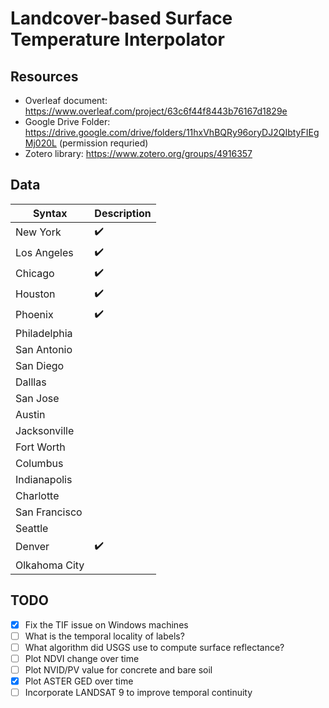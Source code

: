 # Landcover-based Surface Temperature Interpolator

## Resources 
* Overleaf document: https://www.overleaf.com/project/63c6f44f8443b76167d1829e
* Google Drive Folder: https://drive.google.com/drive/folders/11hxVhBQRy96oryDJ2QIbtyFIEgMj020L (permission requried)
* Zotero library: https://www.zotero.org/groups/4916357


## Data
| Syntax | Description |
| --- | ----------- |
| New York | :heavy_check_mark: |
| Los Angeles | :heavy_check_mark: |
| Chicago | :heavy_check_mark: |
| Houston | :heavy_check_mark: |
| Phoenix | :heavy_check_mark: |
| Philadelphia |  |
| San Antonio | |
| San Diego |  |
| Dalllas | |
| San Jose | |
| Austin | |
| Jacksonville | |
| Fort Worth | |
| Columbus | |
| Indianapolis | |
| Charlotte | |
| San Francisco | |
| Seattle | |
| Denver | :heavy_check_mark:|
| Olkahoma City | |

## TODO
- [x] Fix the TIF issue on Windows machines
- [ ] What is the temporal locality of labels?
- [ ] What algorithm did USGS use to compute surface reflectance?
- [ ] Plot NDVI change over time
- [ ] Plot NVID/PV value for concrete and bare soil
- [x] Plot ASTER GED over time
- [ ] Incorporate LANDSAT 9 to improve temporal continuity
